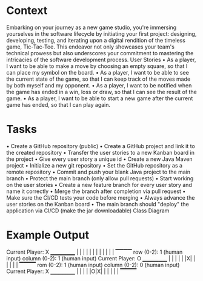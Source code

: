 # Context
Embarking on your journey as a new game studio, you're immersing yourselves in the software lifecycle by initiating your first project: designing, developing, testing, and iterating upon a digital rendition of the timeless game, Tic-Tac-Toe. This endeavor not only showcases your team's technical prowess but also underscores your commitment to mastering the intricacies of the software development process.
User Stories
•	As a player, I want to be able to make a move by choosing an empty square, so that I can place my symbol on the board.
•	As a player, I want to be able to see the current state of the game, so that I can keep track of the moves made by both myself and my opponent.
•	As a player, I want to be notified when the game has ended in a win, loss or draw, so that I can see the result of the game.
•	As a player, I want to be able to start a new game after the current game has ended, so that I can play again.

# Tasks
•	Create a GitHub repository (public)
•	Create a GitHub project and link it to the created repository
•	Transfer the user stories to a new Kanban board in the project
•	Give every user story a unique id
•	Create a new Java Maven project
•	Initialize a new git repository
•	Set the GitHub repository as a remote repository
•	Commit and push your blank Java project to the main branch
•	Protect the main branch (only allow pull requests)
•	Start working on the user stories
•	Create a new feature branch for every user story and name it correctly
•	Merge the branch after completion via pull request
•	Make sure the CI/CD tests your code before merging
•	Always advance the user stories on the Kanban board
•	The main branch should "deploy" the application via CI/CD (make the jar downloadable)
Class Diagram
 
# Example Output
Current Player: X
▁▁▁▁▁▁
| | | |
| | | |
| | | |
▔▔▔▔
row (0-2): 1 (human input)
column (0-2): 1 (human input)
Current Player: O
▁▁▁▁▁▁
| | | |
| |X| |
| | | |
▔▔▔▔
rom (0-2): 1 (human input)
column (0-2): 0 (human input)
Current Player: X
▁▁▁▁▁▁
| | | |
|O|X| |
| | | |
▔▔▔▔

